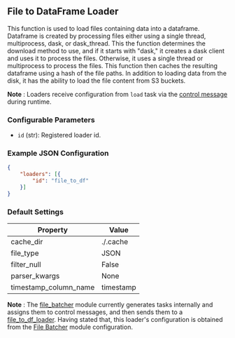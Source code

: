 <!--
SPDX-FileCopyrightText: Copyright (c) 2022-2023, NVIDIA CORPORATION & AFFILIATES. All rights reserved.
SPDX-License-Identifier: Apache-2.0

Licensed under the Apache License, Version 2.0 (the "License");
you may not use this file except in compliance with the License.
You may obtain a copy of the License at

http://www.apache.org/licenses/LICENSE-2.0

Unless required by applicable law or agreed to in writing, software
distributed under the License is distributed on an "AS IS" BASIS,
WITHOUT WARRANTIES OR CONDITIONS OF ANY KIND, either express or implied.
See the License for the specific language governing permissions and
limitations under the License.
-->

## File to DataFrame Loader

This function is used to load files containing data into a dataframe. Dataframe is created by processing files either using a single thread, multiprocess, dask, or dask_thread. This the function determines the download method to use, and if it starts with "dask," it creates a dask client and uses it to process the files. Otherwise, it uses a single thread or multiprocess to process the files. This function then caches the resulting dataframe using a hash of the file paths. In addition to loading data from the disk, it has the ability to load the file content from S3 buckets.

**Note** :  Loaders receive configuration from `load` task via the [control message](./../../source/control_message_guide.md) during runtime.

### Configurable Parameters

- `id` (str): Registered loader id.

### Example JSON Configuration

```json
{
	"loaders": [{
		"id": "file_to_df"
	}]
}
```

### Default Settings

| Property                | Value      |
| -----------------------| ----------|
| cache_dir               | ./.cache  |
| file_type               | JSON      |
| filter_null             | False     |
| parser_kwargs           | None      |
| timestamp_column_name   | timestamp |

**Note** : The [file_batcher](../../../../morpheus/modules/file_batcher.py) module currently generates tasks internally and assigns them to control messages, and then sends them to a [file_to_df_loader](../../../../morpheus/loaders/file_to_df_loader.py). Having stated that, this loader's configuration is obtained from the [File Batcher](../../modules/core/file_batcher.md) module configuration.
